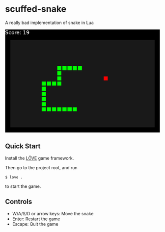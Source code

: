 # scuffed-snake

A really bad implementation of snake in Lua

![scuffed snake](screenshot.png)

## Quick Start

Install the [LÖVE](https://love2d.org/) game framework.

Then go to the project root, and run

```
$ love .
```

to start the game.

## Controls

 - W/A/S/D or arrow keys: Move the snake
 - Enter: Restart the game
 - Escape: Quit the game
